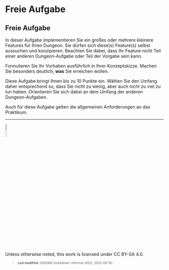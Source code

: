 # Freie Aufgabe

## Freie Aufgabe

In dieser Aufgabe implementieren Sie ein großes oder mehrere kleinere
Features für Ihren Dungeon. Sie dürfen sich diese(s) Feature(s) selbst
aussuchen und konzipieren. Beachten Sie dabei, dass Ihr Feature nicht
Teil einer anderen Dungeon-Aufgabe oder Teil der Vorgabe sein kann.

Formulieren Sie Ihr Vorhaben ausführlich in Ihrer Konzeptskizze. Machen
Sie besonders deutlich, **was** Sie erreichen wollen.

Diese Aufgabe bringt Ihnen bis zu 10 Punkte ein. Wählen Sie den Umfang
daher entsprechend so, dass Sie nicht zu wenig, aber auch nicht zu viel
zu tun haben. Orientieren Sie sich dabei an dem Umfang der anderen
Dungeon-Aufgaben.

Auch für diese Aufgabe gelten die allgemeinen Anforderungen an das
Praktikum.

------------------------------------------------------------------------

<img src="https://licensebuttons.net/l/by-sa/4.0/88x31.png" width="10%">

Unless otherwise noted, this work is licensed under CC BY-SA 4.0.

<blockquote><p><sup><sub><strong>Last modified:</strong> 02b1db8 (markdown: reformat (#32), 2025-08-10)<br></sub></sup></p></blockquote>
